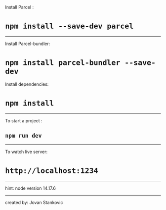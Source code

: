 Install Parcel :

# `npm install --save-dev parcel`

---

Install Parcel-bundler:

# `npm install parcel-bundler --save-dev`

Install dependencies:

# `npm install`

---

To start a project :

## `npm run dev`

---

To watch live server:

# `http://localhost:1234`

---

hint: node version 14.17.6

---

created by: Jovan Stankovic

